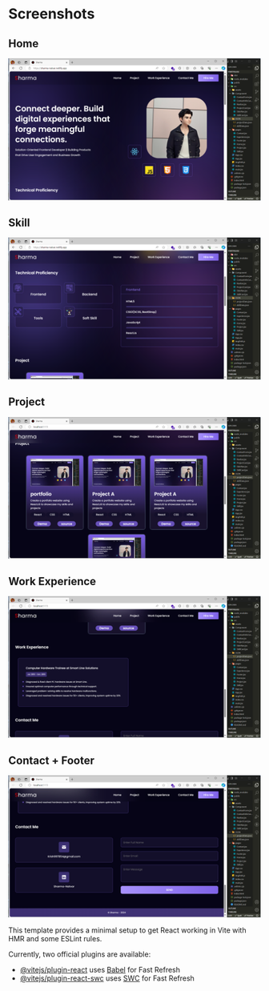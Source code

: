 
# Screenshots

## Home

![App Screenshot](https://github.com/SharmaNatvar/frontEnd_project/blob/main/portfolio2/src/assets/ss/img0.png)




## Skill

![App Screenshot](https://github.com/SharmaNatvar/frontEnd_project/blob/main/portfolio2/src/assets/ss/img1.png)




## Project

![App Screenshot](https://github.com/SharmaNatvar/frontEnd_project/blob/main/portfolio2/src/assets/ss/img2.png)




## Work Experience

![App Screenshot](https://github.com/SharmaNatvar/frontEnd_project/blob/main/portfolio2/src/assets/ss/img3.png)




## Contact + Footer

![App Screenshot](https://github.com/SharmaNatvar/frontEnd_project/blob/main/portfolio2/src/assets/ss/img4.png)



This template provides a minimal setup to get React working in Vite with HMR and some ESLint rules.

Currently, two official plugins are available:

- [@vitejs/plugin-react](https://github.com/vitejs/vite-plugin-react/blob/main/packages/plugin-react/README.md) uses [Babel](https://babeljs.io/) for Fast Refresh
- [@vitejs/plugin-react-swc](https://github.com/vitejs/vite-plugin-react-swc) uses [SWC](https://swc.rs/) for Fast Refresh
